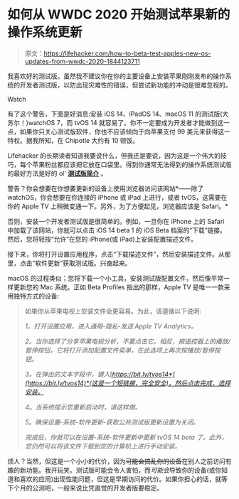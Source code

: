 # 如何从 WWDC 2020 开始测试苹果新的操作系统更新

> 原文：<https://lifehacker.com/how-to-beta-test-apples-new-os-updates-from-wwdc-2020-1844123711>

我喜欢好的测试版。虽然我不建议你在你的主要设备上安装苹果刚刚发布的操作系统的开发者测试版，以防出现灾难性的错误，但尝试新功能的冲动是很难忽视的。

Watch

有了这个警告，下面是好消息:安装 iOS 14、iPadOS 14、macOS 11 的测试版(大苏尔！)watchOS 7，而 tvOS 14 就容易了。你不一定要成为开发者才能做到这一点，如果你只关心测试版软件，你也不应该倾向于向苹果支付 99 美元来获得这一特权。据我所知，在 Chipotle 大约有 10 顿饭。

Lifehacker 的长期读者知道我要说什么，但我还是要说，因为这是一个伟大的技巧，每个苹果粉丝都应该把它放在口袋里。得到你通常无法得到的操作系统测试版的最好方法是好的 ol' [**测试版简介**](https://betaprofiles.com/) 。

警告？你会想要在你想要更新的设备上使用浏览器访问该网站*——除了 watchOS，你会想要在你连接的 iPhone 或 iPad 上进行，或者 tvOS，这需要在你的 Apple TV 上稍微变通一下。另外，为了方便起见，浏览器应该是 Safari。*

否则，安装一个开发者测试版是很简单的。例如，一旦你在 iPhone 上的 Safari 中加载了该网站，你就可以点击 iOS 14 beta 1 的 iOS Beta 档案的“下载”链接。然后，您将轻按“允许”在您的 iPhone(或 iPad)上安装配置描述文件。

接下来，你将打开设置应用程序，点击“下载描述文件”，然后安装描述文件。从那里，点击“软件更新”获取测试版。兴奋起来。

macOS 的过程类似；您将下载一个小工具，安装测试版配置文件，然后像平常一样更新您的 Mac 系统。正如 Beta Profiles 指出的那样，Apple TV 是唯一一款采用独特方式的设备:

> 如果你从苹果电视上安装文件会更容易。为此，请遵循以下说明:
> 
> *1。打开设置应用，进入通用-隐私-发送 Apple TV Analytics。*
> 
> *2。当你选择了分享苹果电视分析，不要点击它。相反，按遥控器上的播放/暂停按钮，它将打开添加配置文件菜单，在此选项上再次按播放/暂停按钮。*
> 
> *3。在弹出的文本字段中，键入*[*https://bit.ly/tvos14*](https://bit.ly/tvos14)*(这是一个短链接，完全安全)，然后点击完成，选择安装。*
> 
> *4。当系统提示您重新启动时，请这样做。*
> 
> *5。确保设置-系统-软件更新-获取公共测试版更新设置为关闭。*
> 
> *完成后，你就可以在设置-系统-软件更新中更新 tvOS 14 beta 了。此外，您仍然可以将该文件下载到您的计算机上进行手动安装。*

烦人？当然，但这是一个小小的代价，因为~~可能会搞乱你的设备~~在别人之前访问有趣的新功能。我开玩笑。测试版可能会令人害怕，而*可能会*导致你的设备(或你知道和喜欢的应用)出现性能问题，但这是早期访问的代价。如果你担心的话，就等下个月的公测吧，一般来说比凭直觉的开发者版要稳定。